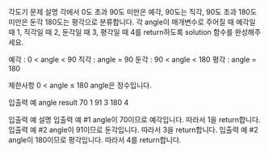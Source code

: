 각도기
문제 설명
각에서 0도 초과 90도 미만은 예각, 90도는 직각, 90도 초과 180도 미만은 둔각 180도는 평각으로 분류합니다. 각 angle이 매개변수로 주어질 때 예각일 때 1, 직각일 때 2, 둔각일 때 3, 평각일 때 4를 return하도록 solution 함수를 완성해주세요.

예각 : 0 < angle < 90
직각 : angle = 90
둔각 : 90 < angle < 180
평각 : angle = 180

제한사항
0 < angle ≤ 180
angle은 정수입니다.

입출력 예
angle result
70 1
91 3
180 4

입출력 예 설명
입출력 예 #1
angle이 70이므로 예각입니다. 따라서 1을 return합니다.
입출력 예 #2
angle이 91이므로 둔각입니다. 따라서 3을 return합니다.
입출력 예 #2
angle이 180이므로 평각입니다. 따라서 4를 return합니다.
